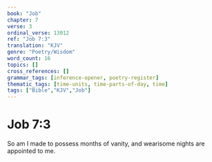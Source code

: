 ```yaml
---
book: "Job"
chapter: 7
verse: 3
ordinal_verse: 13012
ref: "Job 7:3"
translation: "KJV"
genre: "Poetry/Wisdom"
word_count: 16
topics: []
cross_references: []
grammar_tags: [inference-opener, poetry-register]
thematic_tags: [time-units, time-parts-of-day, time]
tags: ["Bible","KJV","Job"]
---
```


# Job 7:3

So am I made to possess months of vanity, and wearisome nights are appointed to me.
